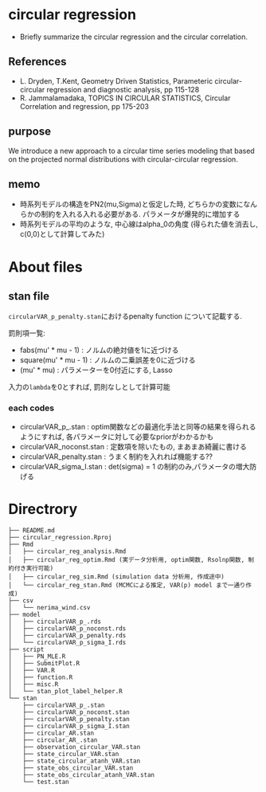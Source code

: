 # circular regression

- Briefly summarize the circular regression and the circular correlation.

## References

- L. Dryden, T.Kent, Geometry Driven Statistics, Parameteric circular-circular regression and diagnostic analysis, pp 115-128
- R. Jammalamadaka, TOPICS IN CIRCULAR STATISTICS, Circular Correlation and regression, pp 175-203 

## purpose 

We introduce a new approach to a circular time series modeling that based on the projected normal distributions with circular-circular regression. 
 
## memo 

- 時系列モデルの構造をPN2(mu,Sigma)と仮定した時, どちらかの変数になんらかの制約を入れる入れる必要がある. パラメータが爆発的に増加する
- 時系列モデルの平均のような, 中心線はalpha_0の角度 (得られた値を消去し, c(0,0)として計算してみた)

# About files 

## stan file

`circularVAR_p_penalty.stan`におけるpenalty function について記載する.

罰則項一覧: 
- fabs(mu' * mu - 1) : ノルムの絶対値を1に近づける
- square(mu' * mu - 1) : ノルムの二乗誤差を0に近づける
- (mu' * mu) : パラメーターを0付近にする, Lasso 

入力の`lambda`を0とすれば, 罰則なしとして計算可能

### each codes

- circularVAR_p_.stan : optim関数などの最適化手法と同等の結果を得られるようにすれば, 各パラメータに対して必要なpriorがわかるかも
- circularVAR_noconst.stan : 定数項を除いたもの, まあまあ綺麗に書ける
- circularVAR_penalty.stan : うまく制約を入れれば機能する??
- circularVAR_sigma_I.stan : det(sigma) = 1 の制約のみ,パラメータの増大防げる 

# Directrory

```
├── README.md
├── circular_regression.Rproj
├── Rmd
│   ├── circular_reg_analysis.Rmd
│   ├── circular_reg_optim.Rmd (実データ分析用, optim関数, Rsolnp関数, 制約付き実行可能)
│   ├── circular_reg_sim.Rmd (simulation data 分析用, 作成途中)
│   └── circular_reg_stan.Rmd (MCMCによる推定, VAR(p) model まで一通り作成)
├── csv
│   └── nerima_wind.csv
├── model
│   ├── circularVAR_p_.rds
│   ├── circularVAR_p_noconst.rds
│   ├── circularVAR_p_penalty.rds
│   └── circularVAR_p_sigma_I.rds
├── script
│   ├── PN_MLE.R
│   ├── SubmitPlot.R
│   ├── VAR.R
│   ├── function.R
│   ├── misc.R
│   └── stan_plot_label_helper.R
└── stan
    ├── circularVAR_p_.stan
    ├── circularVAR_p_noconst.stan
    ├── circularVAR_p_penalty.stan
    ├── circularVAR_p_sigma_I.stan
    ├── circular_AR.stan
    ├── circular_AR_.stan
    ├── observation_circular_VAR.stan
    ├── state_circular_VAR.stan
    ├── state_circular_atanh_VAR.stan
    ├── state_obs_circular_VAR.stan
    ├── state_obs_circular_atanh_VAR.stan
    └── test.stan
```


